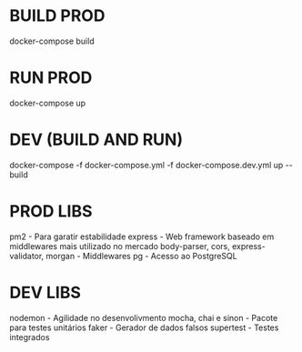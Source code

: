 # BUILD PROD
docker-compose build

# RUN PROD
docker-compose up

# DEV (BUILD AND RUN)
docker-compose -f docker-compose.yml -f docker-compose.dev.yml up --build

# PROD LIBS
pm2 - Para garatir estabilidade
express - Web framework baseado em middlewares mais utilizado no mercado
body-parser, cors, express-validator, morgan - Middlewares
pg - Acesso ao PostgreSQL

# DEV LIBS
nodemon - Agilidade no desenvolivmento
mocha, chai e sinon - Pacote para testes unitários
faker - Gerador de dados falsos
supertest - Testes integrados
